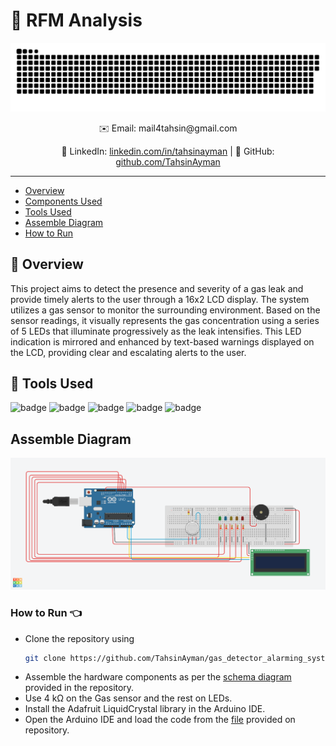 # 🌄 RFM Analysis

![Contr IMage](./assets/contributions.svg)

<div align="center">
  ✉️ Email: mail4tahsin@gmail.com <br>
  
  🔗 LinkedIn: [linkedin.com/in/tahsinayman](https://linkedin.com/in/tahsinayman) | 🐙 GitHub: [github.com/TahsinAyman](https://github.com/TahsinAyman)
  
</div>

---

- [Overview](#-overview)
- [Components Used](./components.xlsx)
- [Tools Used](#-tools-used)
- [Assemble Diagram](#assemble-diagram)
- [How to Run](#how-to-run)

## 🚀 Overview

This project aims to detect the presence and severity of a gas leak and provide timely alerts to the user through a 16x2 LCD display. The system utilizes a gas sensor to monitor the surrounding environment. Based on the sensor readings, it visually represents the gas concentration using a series of 5 LEDs that illuminate progressively as the leak intensifies. This LED indication is mirrored and enhanced by text-based warnings displayed on the LCD, providing clear and escalating alerts to the user.

## 💼 Tools Used

![badge](https://img.shields.io/badge/arduino-%23A6A6A6.svg?style=for-the-badge&logo=arduino&logoColor=white)
![badge](https://img.shields.io/badge/arduinoIDE-%23A6A6A6.svg?style=for-the-badge&logo=arduino&logoColor=white)
![badge](https://img.shields.io/badge/c++-%2300599C.svg?style=for-the-badge&logo=c%2B%2B&logoColor=white)
![badge](https://img.shields.io/badge/linux-%23A6A6A6.svg?style=for-the-badge&logo=linux&logoColor=white)
![badge](https://img.shields.io/badge/Adafruit_LiquidCrystal-%23A6A6A6.svg?style=for-the-badge&logo=arduino&logoColor=white)

## Assemble Diagram
![schema](./assets/aseemble.png)

### How to Run 👈
- Clone the repository using 
    ```bash
    git clone https://github.com/TahsinAyman/gas_detector_alarming_system.git
    ```
- Assemble the hardware components as per the [schema diagram](./assets/aseemble.png) provided in the repository.
- Use 4 kΩ on the Gas sensor and the rest on LEDs.
- Install the Adafruit LiquidCrystal library in the Arduino IDE.
- Open the Arduino IDE and load the code from the [file](./src/main.ino) provided on repository.
